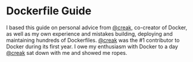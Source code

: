 # Dockerfile Guide

I based this guide on personal advice from [@creak](https://github.com/creack), co-creator of Docker, as well as my own
experience and mistakes building, deploying and maintaining hundreds of Dockerfiles. [@creak](https://github.com/creack)
was the #1 contributor to Docker during its first year. I owe my enthusiasm with Docker to a day
[@creak](https://github.com/creack) sat down with me and showed me ropes.
